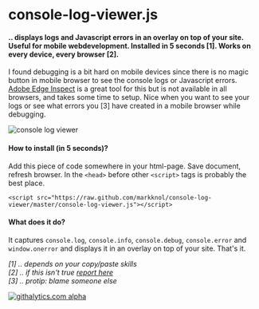 console-log-viewer.js
==================

#### .. displays logs and Javascript errors in an overlay on top of your site. Useful for mobile webdevelopment. Installed in 5 seconds [1]. Works on every device, every browser [2].

I found debugging is a bit hard on mobile devices since there is no magic button in mobile browser to see the console logs or Javascript errors. [Adobe Edge Inspect](http://html.adobe.com/edge/inspect/) is a great tool for this but is not available in all browsers, and takes some time to setup. Nice when you want to see your logs or see what errors you [3] have created in a mobile browser while debugging. 

<img src="http://dump.stroep.nl/console-log-viewer.gif" alt="console log viewer"/>

#### How to install (in 5 seconds)?

Add this piece of code somewhere in your html-page. Save document, refresh browser.
In the `<head>` before other `<script>` tags is probably the best place.
    
    <script src="https://raw.github.com/markknol/console-log-viewer/master/console-log-viewer.js"></script>

#### What does it do?

It captures `console.log`, `console.info`, `console.debug`, `console.error` and `window.onerror` and displays it in an overlay on top of your site. That's it.

  
_[1] .. depends on your copy/paste skills_  
_[2] .. if this isn't true [report here](https://github.com/markknol/console-log-viewer/issues)_  
_[3] .. protip: blame someone else_  

[![githalytics.com alpha](https://cruel-carlota.pagodabox.com/082139baa45624940f19e1af4542a4a7 "githalytics.com")](http://githalytics.com/markknol/console-log-viewer)
